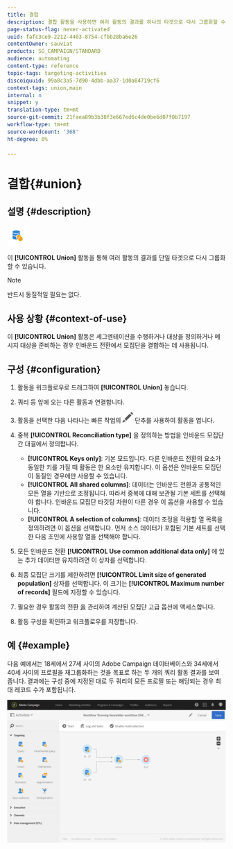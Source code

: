 ```yaml
---
title: 결합
description: 결합 활동을 사용하면 여러 활동의 결과를 하나의 타겟으로 다시 그룹화할 수 있습니다.
page-status-flag: never-activated
uuid: fafc3ce9-2212-4403-8754-cfbb28ba6e26
contentOwner: sauviat
products: SG_CAMPAIGN/STANDARD
audience: automating
content-type: reference
topic-tags: targeting-activities
discoiquuid: 99a8c3a5-7d90-4dbb-aa37-1d0a84719cf6
context-tags: union,main
internal: n
snippet: y
translation-type: tm+mt
source-git-commit: 21faea89b3b38f3e667ed6c4de0be6d07f0b7197
workflow-type: tm+mt
source-wordcount: '368'
ht-degree: 0%

---
```



# 결합{#union}

## 설명 {#description}

![](assets/union.png)

이 **[!UICONTROL Union]** 활동을 통해 여러 활동의 결과를 단일 타겟으로 다시 그룹화할 수 있습니다.

>[!NOTE]
>
>반드시 동질적일 필요는 없다.

## 사용 상황 {#context-of-use}

이 **[!UICONTROL Union]** 활동은 세그멘테이션을 수행하거나 대상을 정의하거나 메시지 대상을 준비하는 경우 인바운드 전환에서 모집단을 결합하는 데 사용됩니다.

## 구성 {#configuration}

1. 활동을 워크플로우로 드래그하여 **[!UICONTROL Union]** 놓습니다.
1. 쿼리 등 앞에 오는 다른 활동과 연결합니다.
1. 활동을 선택한 다음 나타나는 빠른 작업의 ![](assets/edit_darkgrey-24px.png) 단추를 사용하여 활동을 엽니다.
1. 중복 **[!UICONTROL Reconciliation type]** 을 정의하는 방법을 인바운드 모집단 간 대결에서 정의합니다.

   * **[!UICONTROL Keys only]**: 기본 모드입니다. 다른 인바운드 전환의 요소가 동일한 키를 가질 때 활동은 한 요소만 유지합니다. 이 옵션은 인바운드 모집단이 동질인 경우에만 사용할 수 있습니다.
   * **[!UICONTROL All shared columns]**: 데이터는 인바운드 전환과 공통적인 모든 열을 기반으로 조정됩니다. 따라서 중복에 대해 보관될 기본 세트를 선택해야 합니다. 인바운드 모집단 타깃팅 차원이 다른 경우 이 옵션을 사용할 수 있습니다.
   * **[!UICONTROL A selection of columns]**: 데이터 조정을 적용할 열 목록을 정의하려면 이 옵션을 선택합니다. 먼저 소스 데이터가 포함된 기본 세트를 선택한 다음 조인에 사용할 열을 선택해야 합니다.

1. 모든 인바운드 전환 **[!UICONTROL Use common additional data only]** 에 있는 추가 데이터만 유지하려면 이 상자를 선택합니다.
1. 최종 모집단 크기를 제한하려면 **[!UICONTROL Limit size of generated population]** 상자를 선택합니다. 이 크기는 **[!UICONTROL Maximum number of records]** 필드에 지정할 수 있습니다.
1. 필요한 경우 활동의 전환 [을](../../automating/using/activity-properties.md) 관리하여 계산된 모집단 고급 옵션에 액세스합니다.
1. 활동 구성을 확인하고 워크플로우를 저장합니다.

## 예 {#example}

다음 예에서는 18세에서 27세 사이의 Adobe Campaign 데이터베이스와 34세에서 40세 사이의 프로필을 재그룹화하는 것을 목표로 하는 두 개의 쿼리 활동 결과를 보여 줍니다. 결과에는 구성 중에 지정된 대로 두 쿼리의 모든 프로필 또는 해당되는 경우 최대 레코드 수가 포함됩니다.

![](assets/wkf_union_example.png)
